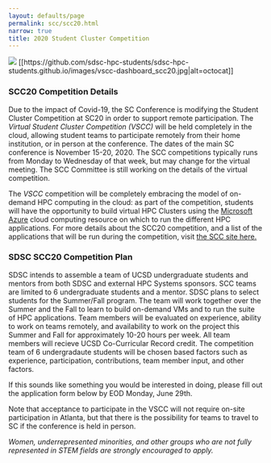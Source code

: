 ```yaml
---
layout: defaults/page
permalink: scc/scc20.html
narrow: true
title: 2020 Student Cluster Competition  
---
```

<img src="https://github.com/sdsc-hpc-students/sdsc-hpc-students.github.io/images/vscc-dashboard_scc20.jpg">
[[https://github.com/sdsc-hpc-students/sdsc-hpc-students.github.io/images/vscc-dashboard_scc20.jpg|alt=octocat]]
<!----
[[https://github.com/username/repository/blob/master/img/octocat.png|alt=octocat]]
<img class="card-img-top" src="https://github.com/sdsc-hpc-students/sdsc-hpc-students.github.io/blob/master/images/vscc-dashboard_scc20.jpg?raw=true"/>
---->

<h3>SCC20 Competition Details</h3>
<p>
Due to the impact of Covid-19, the SC Conference is modifying the Student Cluster Competition
at SC20 in order to support remote participation. The <em>Virtual Student Cluster Competition (VSCC)</em>  will
be held completely in the cloud, allowing student teams to participate remotely
from their home institution, or in person at the conference. The dates of the main SC conference is November 15-20, 2020.
 The SCC competitions
typically runs from Monday to Wednesday of that week, but may change for the virtual meeting. The SCC Committee
    is still working on the details of the virtual competition.

</p>
<p>
The <em>VSCC</em> competition will be completely embracing the model of on-demand HPC computing
in the cloud: as part of the competition, students will have the opportunity to build virtual
HPC Clusters using the <a href="https://azure.microsoft.com/en-us/">Microsoft Azure</a>
cloud computing resource on which to run the different HPC applications. For more details about the SCC20 competition,
  and a list of the applications that will be run during the competition, visit
  <a href="https://sc20.supercomputing.org/program/studentssc/student-cluster-competition/"
  >the SCC site here.</a>
  </p>
<p> </p>
<h3>SDSC SCC20 Competition Plan</h3>
<p>
SDSC intends to assemble a team of UCSD undergraduate students and
mentors from both SDSC and external HPC Systems sponsors. SCC teams are limited to 6 undergraduate students
and a mentor. SDSC plans to select students for the Summer/Fall program.
 The team will work together over
the Summer and the Fall to learn to build on-demand VMs and to run the suite of
HPC applications. Team members will be evaluated on experience, ability to work on teams remotely,
and availability to work on the project this Summer and Fall for approximately 10-20 hours per week.
    All team members will recieve UCSD Co-Curricular Record credit.
The competition team of 6 undergradaute students will be chosen based factors such as experience, participation, contributions,
    team member input, and other factors.

 If this sounds like something you would be interested in doing, please fill out the application
    form below by EOD Monday, June 29th.
  </p>
<p>  </p>
<p>
Note that acceptance to participate in the VSCC will not require on-site participation in Atlanta, but that there is
    the possibility for teams to travel to SC if the conference is held in person.

 </p>
<p><em>Women, underrepresented minorities, and other groups who are not fully represented in STEM fields are strongly encouraged to apply.
    </em><p>

<!----
<p><h3>check out our poster here!</h3>
    <embed src="../images/poster.pdf" width="1100px" height="1100px" />
    </p>

---->



